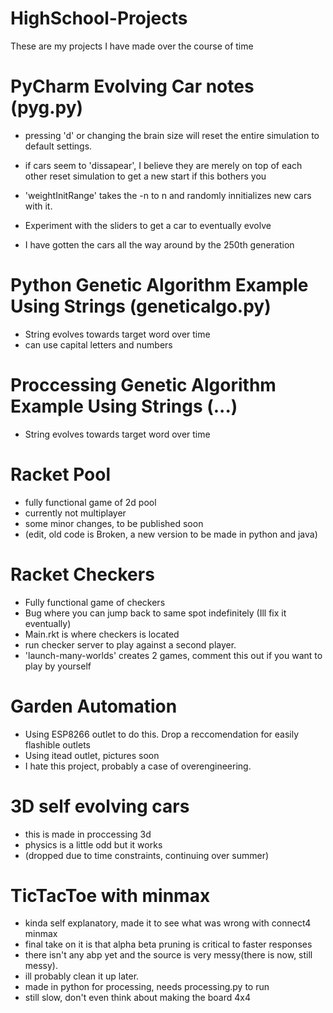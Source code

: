 # HighSchool-Projects
These are my projects I have made over the course of time


# PyCharm Evolving Car notes (pyg.py)

- pressing 'd' or changing the brain size will reset the entire simulation to default settings.

- if cars seem to 'dissapear', I believe they are merely on top of each other reset simulation to get a new start if this bothers you

- 'weightInitRange' takes the -n to n and randomly innitializes new cars with it.

- Experiment with the sliders to get a car to eventually evolve

- I have gotten the cars all the way around by the 250th generation

# Python Genetic Algorithm Example Using Strings (geneticalgo.py)
- String evolves towards target word over time
- can use capital letters and numbers

# Proccessing Genetic Algorithm Example Using Strings (...)
- String evolves towards target word over time

# Racket Pool
- fully functional game of 2d pool
- currently not multiplayer
- some minor changes, to be published soon
- (edit, old code is Broken, a new version to be made in python and java)

# Racket Checkers
- Fully functional game of checkers
- Bug where you can jump back to same spot indefinitely (Ill fix it eventually)
- Main.rkt is where checkers is located
- run checker server to play against a second player.
- 'launch-many-worlds' creates 2 games, comment this out if you want to play by yourself

# Garden Automation
- Using ESP8266 outlet to do this. Drop a reccomendation for easily flashible outlets
- Using itead outlet, pictures soon
- I hate this project, probably a case of overengineering.


# 3D self evolving cars
- this is made in proccessing 3d
- physics is a little odd but it works
- (dropped due to time constraints, continuing over summer)



# TicTacToe with minmax
- kinda self explanatory, made it to see what was wrong with connect4 minmax
- final take on it is that alpha beta pruning is critical to faster responses
- there isn't any abp yet and the source is very messy(there is now, still messy). 
- ill probably clean it up later.
- made in python for processing, needs processing.py to run
- still slow, don't even think about making the board 4x4



